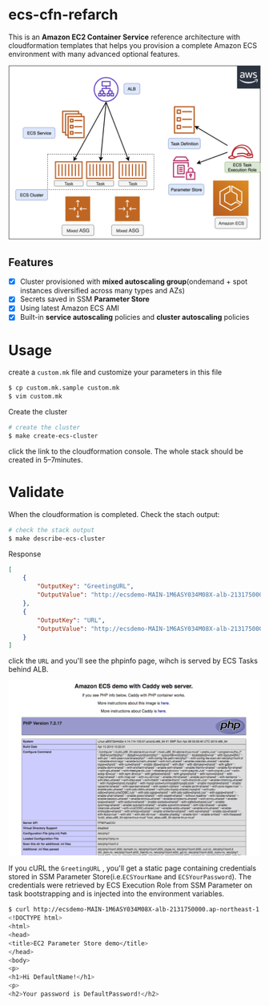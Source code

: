 # ecs-cfn-refarch

This is an **Amazon EC2 Container Service** reference architecture with cloudformation templates that helps you provision a complete Amazon ECS environment with many advanced optional features.

![](images/ecs-cfn-refarch.png)



## Features

- [x] Cluster provisioned with **mixed autoscaling group**(ondemand + spot instances diversified across many types and AZs)
- [x] Secrets saved in SSM **Parameter Store**
- [x] Using latest Amazon ECS AMI
- [x] Built-in **service autoscaling** policies and **cluster autoscaling** policies

# Usage

create a `custom.mk` file and customize your parameters in this file

```bash
$ cp custom.mk.sample custom.mk
$ vim custom.mk
```

Create the cluster

```bash
# create the cluster
$ make create-ecs-cluster
```

click the link to the cloudformation console. The whole stack should be created in 5–7minutes.

# Validate

When the cloudformation is completed. Check the stach output:

```bash
# check the stack output
$ make describe-ecs-cluster
```

Response

```json
[
    {
        "OutputKey": "GreetingURL", 
        "OutputValue": "http://ecsdemo-MAIN-1M6ASY034M08X-alb-2131750000.ap-northeast-1.elb.amazonaws.com/greeting.html"
    },  
    {
        "OutputKey": "URL", 
        "OutputValue": "http://ecsdemo-MAIN-1M6ASY034M08X-alb-2131750000.ap-northeast-1.elb.amazonaws.com"
    }
]
```

click the `URL` and you'll see the phpinfo page, wihch is served by ECS Tasks behind ALB.



![](Images/phpinfo.png)



If you cURL the `GreetingURL` , you'll get a static page containing credentials stored in SSM Parameter Store(i.e.`ECSYourName` and `ECSYourPassword`). The credentials were retrieved by ECS Execution Role from SSM Parameter on task bootstrapping and is injected into the environment variables.

```bash
$ curl http://ecsdemo-MAIN-1M6ASY034M08X-alb-2131750000.ap-northeast-1.elb.amazonaws.com/greeting.html
<!DOCTYPE html>
<html>
<head>
<title>EC2 Parameter Store demo</title>
</head>
<body>
<p>
<h1>Hi DefaultName!</h1>
<p>
<h2>Your password is DefaultPassword!</h2>
```

